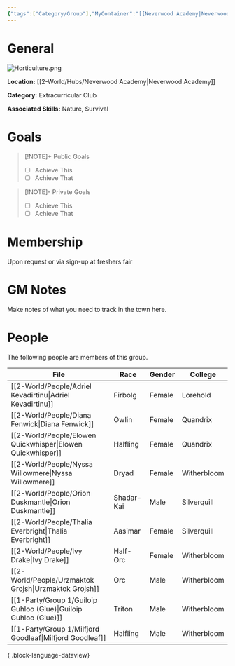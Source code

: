 ```yaml
---
{"tags":["Category/Group"],"MyContainer":"[[Neverwood Academy|Neverwood Academy]]","MyCategory":"Extracurricular Club","image":"Horticulture.png","obsidianUIMode":"preview","leaders":null,"staff":null,"members":null,"initiates":null,"primary_contact":null,"Skill1":"Nature","Skill2":"Survival","dg-publish":true,"dg-path":"World/Groups/Fantastical Horticulture Club.md","permalink":"/world/groups/fantastical-horticulture-club/","dgPassFrontmatter":true,"updated":"2025-09-29T12:39:34.000+01:00"}
---
```



# General

![Horticulture.png](/img/user/z_Assets/Extracurriculars/Horticulture.png)

**Location:** [[2-World/Hubs/Neverwood Academy\|Neverwood Academy]]

**Category:** Extracurricular Club

**Associated Skills:** Nature, Survival
# Goals

> [!NOTE]+ Public Goals
> - [ ] Achieve This
> - [ ] Achieve That

> [!NOTE]- Private Goals
> - [ ] Achieve This
> - [ ] Achieve That

# Membership
Upon request or via sign-up at freshers fair

# GM Notes

Make notes of what you need to track in the town here. 


# People

The following people are members of this group.  

| File                                                                | Race       | Gender | College     |
| ------------------------------------------------------------------- | ---------- | ------ | ----------- |
| [[2-World/People/Adriel Kevadirtinu\|Adriel Kevadirtinu]]        | Firbolg    | Female | Lorehold    |
| [[2-World/People/Diana Fenwick\|Diana Fenwick]]                  | Owlin      | Female | Quandrix    |
| [[2-World/People/Elowen Quickwhisper\|Elowen Quickwhisper]]      | Halfling   | Female | Quandrix    |
| [[2-World/People/Nyssa Willowmere\|Nyssa Willowmere]]            | Dryad      | Female | Witherbloom |
| [[2-World/People/Orion Duskmantle\|Orion Duskmantle]]            | Shadar-Kai | Male   | Silverquill |
| [[2-World/People/Thalia Everbright\|Thalia Everbright]]          | Aasimar    | Female | Silverquill |
| [[2-World/People/Ivy Drake\|Ivy Drake]]                          | Half-Orc   | Female | Witherbloom |
| [[2-World/People/Urzmaktok Grojsh\|Urzmaktok Grojsh]]            | Orc        | Male   | Witherbloom |
| [[1-Party/Group 1/Guiloip Guhloo (Glue)\|Guiloip Guhloo (Glue)]] | Triton     | Male   | Witherbloom |
| [[1-Party/Group 1/Milfjord Goodleaf\|Milfjord Goodleaf]]         | Halfling   | Male   | Witherbloom |

{ .block-language-dataview}
